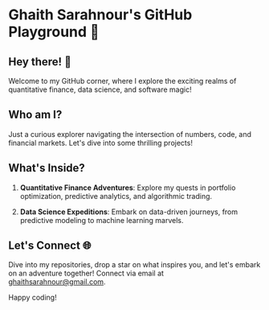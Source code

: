 # Ghaith Sarahnour's GitHub Playground 🚀

## Hey there! 👋

Welcome to my GitHub corner, where I explore the exciting realms of quantitative finance, data science, and software magic!

## Who am I?

Just a curious explorer navigating the intersection of numbers, code, and financial markets. Let's dive into some thrilling projects!

## What's Inside?

1. **Quantitative Finance Adventures**: Explore my quests in portfolio optimization, predictive analytics, and algorithmic trading.
   
2. **Data Science Expeditions**: Embark on data-driven journeys, from predictive modeling to machine learning marvels.

## Let's Connect 🌐

Dive into my repositories, drop a star on what inspires you, and let's embark on an adventure together! Connect via email at [ghaithsarahnour@gmail.com](mailto:ghaithsarahnour@gmail.com).

Happy coding!
